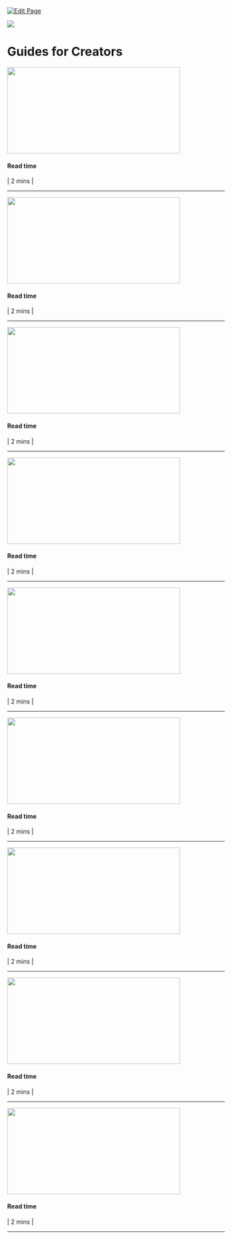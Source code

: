 <a href="https://github.com/Zechub/zechub/edit/main/site/ZFAV_Club/Guides_for_Creators.md" target="_blank">
  <img src="https://img.shields.io/badge/Edit-blue" alt="Edit Page"/>
</a>

![](https://i.ibb.co/x1nSS7b/image-2023-11-18-152209271.png)

# Guides for Creators

<a href="/ZFAV-Club/Guides-for-Creators/AI_tools">
    <img src="https://i.ibb.co/mDZ7L2R/aitools.png" alt="" width="400" height="200"/>
</a>

<aside>
  
#### Read time
| 2 mins |

</aside>

---

<a href="/ZFAV-Club/Guides-for-Creators/AI_tools_for_offline">
    <img src="https://i.ibb.co/vsRhKmm/aitoolsoffline.png" alt="" width="400" height="200"/>
</a>

<aside>
  
#### Read time
| 2 mins |

</aside>

---

<a href="/ZFAV-Club/Guides-for-Creators/Community_Broadcasting">
    <img src="https://i.ibb.co/QPS6yZ2/communitybroadcasting.png" alt="" width="400" height="200"/>
</a>

<aside>
  
#### Read time
| 2 mins |

</aside>

---

<a href="/ZFAV-Club/Guides-for-Creators/Creating_Zcon_Highlights">
    <img src="https://i.ibb.co/7bb2C7m/zconhighlights.png" alt="" width="400" height="200"/>
</a>

<aside>
  
#### Read time
| 2 mins |

</aside>

---

<a href="/ZFAV-Club/Guides-for-Creators/IPFS_File_Sharing">
    <img src="https://i.ibb.co/hyV0nQt/ipfsfilesharing.png" alt="" width="400" height="200"/>
</a>

<aside>
  
#### Read time
| 2 mins |

</aside>

---

<a href="/ZFAV-Club/Guides-for-Creators/Livestream_Setup">
    <img src="https://i.ibb.co/4psKScH/livestreamsetup.png" alt="" width="400" height="200"/>
</a>

<aside>
  
#### Read time
| 2 mins |

</aside>

---

<a href="/ZFAV-Club/Guides-for-Creators/Publish_Site_on_IPFS">
    <img src="https://i.ibb.co/Vg6bLpv/publishipfs.png" alt="" width="400" height="200"/>
</a>

<aside>
  
#### Read time
| 2 mins |

</aside>

---

<a href="/ZFAV-Club/Guides-for-Creators/Serve_Github_Repo_with_IPFS">
    <img src="https://i.ibb.co/YTTCXQr/githubipfs.png" alt="" width="400" height="200"/>
</a>

<aside>
  
#### Read time
| 2 mins |

</aside>

---

<a href="/ZFAV-Club/Guides-for-Creators/Video_Subtitle_Generation_with_Translation">
    <img src="https://i.ibb.co/nRsBSCs/videosubs.png" alt="" width="400" height="200"/>
</a>

<aside>
  
#### Read time
| 2 mins |

</aside>

---
